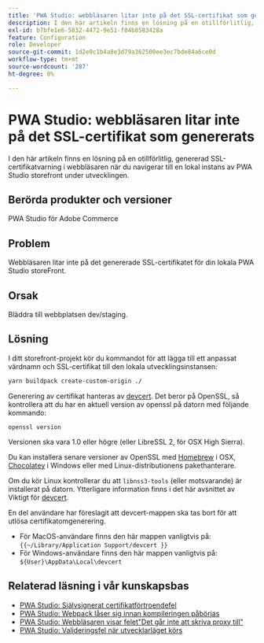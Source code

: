 ```yaml
---
title: 'PWA Studio: webbläsaren litar inte på det SSL-certifikat som genererats'
description: I den här artikeln finns en lösning på en otillförlitlig, genererad SSL-certifikatvarning i webbläsaren när du navigerar till en lokal instans av PWA Studio storefront under utvecklingen.
exl-id: b7bfe1e6-5832-4472-9e51-f04b8583428a
feature: Configuration
role: Developer
source-git-commit: 1d2e0c1b4a8e3d79a362500ee3ec7bde84a6ce0d
workflow-type: tm+mt
source-wordcount: '287'
ht-degree: 0%

---
```


# PWA Studio: webbläsaren litar inte på det SSL-certifikat som genererats

I den här artikeln finns en lösning på en otillförlitlig, genererad SSL-certifikatvarning i webbläsaren när du navigerar till en lokal instans av PWA Studio storefront under utvecklingen.

## Berörda produkter och versioner

PWA Studio för Adobe Commerce

## Problem

Webbläsaren litar inte på det genererade SSL-certifikatet för din lokala PWA Studio storeFront.

## Orsak

Bläddra till webbplatsen dev/staging.

## Lösning

I ditt storefront-projekt kör du kommandot för att lägga till ett anpassat värdnamn och SSL-certifikat till den lokala utvecklingsinstansen:

```sh
yarn buildpack create-custom-origin ./
```

Generering av certifikat hanteras av [devcert](https://github.com/davewasmer/devcert). Det beror på OpenSSL, så kontrollera att du har en aktuell version av openssl på datorn med följande kommando:

`openssl version`

Versionen ska vara 1.0 eller högre (eller LibreSSL 2, för OSX High Sierra).

Du kan installera senare versioner av OpenSSL med [Homebrew](https://brew.sh/) i OSX, [Chocolatey](https://chocolatey.org/) i Windows eller med Linux-distributionens pakethanterare.

Om du kör Linux kontrollerar du att `libnss3-tools` (eller motsvarande) är installerat på datorn. Ytterligare information finns i det här avsnittet av Viktigt för [devcert](https://github.com/davewasmer/devcert#skipcertutil).

En del användare har föreslagit att devcert-mappen ska tas bort för att utlösa certifikatomgenerering.

* För MacOS-användare finns den här mappen vanligtvis på: `{{~/Library/Application Support/devcert }}`
* För Windows-användare finns den här mappen vanligtvis på: `${User}\AppData\Local\devcert`

## Relaterad läsning i vår kunskapsbas

* [PWA Studio: Självsignerat certifikatförtroendefel](https://support.magento.com/hc/en-us/articles/360038973172)
* [PWA Studio: Webpack låser sig innan kompileringen påbörjas](/help/troubleshooting/miscellaneous/pwa-studio-webpack-hangs-before-beginning-compilation.md)
* [PWA Studio: Webbläsaren visar felet&quot;Det går inte att skriva proxy till&quot;](/help/troubleshooting/miscellaneous/pwa-studio-browser-displays-cannot-proxy-to-error.md)
* [PWA Studio: Valideringsfel när utvecklarläget körs](/help/troubleshooting/miscellaneous/pwa-studio-validation-errors-when-running-developer-mode.md)
